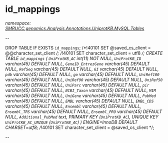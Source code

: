﻿# id_mappings
_namespace: [SMRUCC.genomics.Analysis.Annotations.UniprotKB.MySQL.Tables](./index.md)_

--
 
 DROP TABLE IF EXISTS `id_mappings`;
 /*!40101 SET @saved_cs_client = @@character_set_client */;
 /*!40101 SET character_set_client = utf8 */;
 CREATE TABLE `id_mappings` (
 `UniProtKB_AC` int(11) NOT NULL,
 `UniProtKB_ID` varchar(45) DEFAULT NULL,
 `GeneID_EntrezGene` varchar(45) DEFAULT NULL,
 `RefSeq` varchar(45) DEFAULT NULL,
 `GI` varchar(45) DEFAULT NULL,
 `pdb` varchar(45) DEFAULT NULL,
 `go` varchar(45) DEFAULT NULL,
 `UniRef100` varchar(45) DEFAULT NULL,
 `UniRef90` varchar(45) DEFAULT NULL,
 `UniRef50` varchar(45) DEFAULT NULL,
 `UniParc` varchar(45) DEFAULT NULL,
 `pir` varchar(45) DEFAULT NULL,
 `NCBI_Taxon` varchar(45) DEFAULT NULL,
 `MIM` varchar(45) DEFAULT NULL,
 `UniGene` varchar(45) DEFAULT NULL,
 `PubMed` varchar(45) DEFAULT NULL,
 `EMBL` varchar(45) DEFAULT NULL,
 `EMBL_CDS` varchar(45) DEFAULT NULL,
 `Ensembl` varchar(45) DEFAULT NULL,
 `Ensembl_TRS` varchar(45) DEFAULT NULL,
 `Ensembl_PRO` varchar(45) DEFAULT NULL,
 `Additional_PubMed` text,
 PRIMARY KEY (`UniProtKB_AC`),
 UNIQUE KEY `UniProtKB_AC_UNIQUE` (`UniProtKB_AC`)
 ) ENGINE=InnoDB DEFAULT CHARSET=utf8;
 /*!40101 SET character_set_client = @saved_cs_client */;
 
 --




